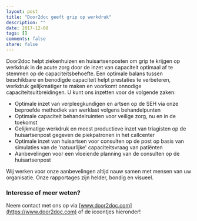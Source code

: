 ```yaml
---
layout: post
title: "Door2doc geeft grip op werkdruk"
description: ""
date: 2017-12-08
tags: []
comments: false
share: false
---
```

Door2doc helpt ziekenhuizen en huisartsenposten om grip te krijgen op werkdruk in de acute zorg door de inzet van capaciteit optimaal af te stemmen op de capaciteitsbehoefte. Een optimale balans tussen beschikbare en benodigde capaciteit helpt prestaties te verbeteren, werkdruk gelijkmatiger te maken en voorkomt onnodige capaciteitsuitbreidingen. U kunt ons inzetten voor de volgende zaken:

* Optimale inzet van verpleegkundigen en artsen op de SEH via onze beproefde methodiek van werklast volgens behandelpunten
* Optimale capaciteit behandelruimten voor veilige zorg, nu en in de toekomst
* Gelijkmatige werkdruk en meest productieve inzet van triagisten op de huisartsenpost gegeven de piekpatronen in het callcenter
* Optimale inzet van huisartsen voor consulten op de post op basis van simulaties van de 'natuurlijke' capaciteitsvraag van patiënten
* Aanbevelingen voor een vloeiende planning van de consulten op de huisartsenpost

Wij werken voor onze aanbevelingen altijd nauw samen met mensen van uw organisatie. Onze rapportages zijn helder, bondig en visueel.

### Interesse of meer weten?
Neem contact met ons op via [www.door2doc.com](https://www.door2doc.com) of de icoontjes hieronder!
